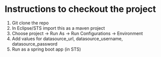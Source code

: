 # Instructions to checkout the project

1. Git clone the repo
2. In Eclipse/STS import this as a maven project
3. Choose project -> Run As -> Run Configurations -> Environment
4. Add values for datasource_url, datasource_username, datasource_password
5. Run as a spring boot app (in STS)
